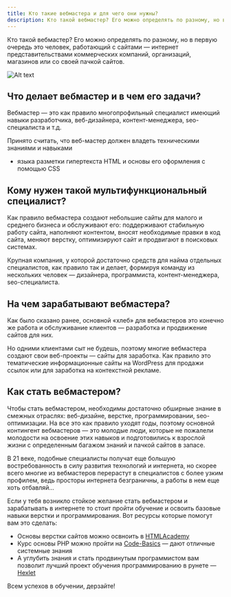 ```yaml
---
title: Кто такие вебмастера и для чего они нужны?
description: Кто такой вебмастер? Его можно определять по разному, но в первую очередь это человек, работающий с сайтами интернет представительствами коммерческих компаний
---
```


Кто такой вебмастер? Его можно определять по разному, но в первую очередь это человек, работающий с сайтами — интернет представительствами коммерческих компаний, организаций, магазинов или со своей пачкой сайтов.

![Alt text](/images/webmaster-plus.jpg)

## Что делает вебмастер и в чем его задачи?

Вебмастер — это как правило многопрофильный специалист имеющий навыки разработчика, веб-дизайнера, контент-менеджера, seo-специалиста и т.д.

Принято считать, что веб-мастер должен владеть техническими знаниями и навыками


 - языка разметки гипертекста HTML и основы его оформления с помощью CSS

## Кому нужен такой мультифункциональный специалист?

Как правило вебмастера создают небольшие сайты для малого и среднего бизнеса и обслуживают его: поддерживают стабильную работу сайта, наполняют контентом, вносят необходимые правки в код сайта, меняют верстку, оптимизируют сайт и продвигают в поисковых системах.

Крупная компания, у которой достаточно средств для найма отдельных специалистов, как правило так и делает, формируя команду из нескольких человек — дизайнера, программиста, контент-менеджера, seo-специалиста.

## На чем зарабатывают вебмастера?

Как было сказано ранее, основной «хлеб» для вебмастеров это конечно же работа и обслуживание клиентов — разработка и продвижение сайтов для них.

Но одними клиентами сыт не будешь, поэтому многие вебмастера создают свои веб-проекты — сайты для заработка. Как правило это тематические информационные сайты на WordPress для продажи ссылок или для заработка на контекстной рекламе.

## Как стать вебмастером?

Чтобы стать вебмастером, необходимы достаточно обширные знание в смежных отраслях: веб-дизайне, верстке, программировании, seo-оптимизации. На все это как правило уходят годы, поэтому основной контингент вебмастеров — это молодые люди, которые не пожалели молодости на освоение этих навыков и подготовились к взрослой жизни с определенным багажом знаний и пачкой сайтов в запасе.

В 21 веке, подобные специалисты получат еще большую востребованность в силу развития технологий и интернета, но скорее всего многие из вебмастеров перерастут в специалистов с более узким профилем, ведь просторы интернета безграничны, а работы в нем еще хоть отбавляй…

Если у тебя возникло стойкое желание стать вебмастером и зарабатывать в интернете то стоит пройти обучение и освоить базовые навыки верстки и программирования. Вот ресурсы которые помогут вам это сделать:

- Основы верстки сайтов можно освноить в [HTMLAcademy](https://htmlacademy.ru/?ref=31020)
- Курс основы PHP можно пройти на [Code-Basics](https://code-basics.ru/) — дают отличные системные знания
- А углубить знания и стать продвинутым программистом вам позволит лучший проект обучения программированию в рунете — [Hexlet](https://ru.hexlet.io/?ref=46881)

Всем успехов в обучении, дерзайте!
